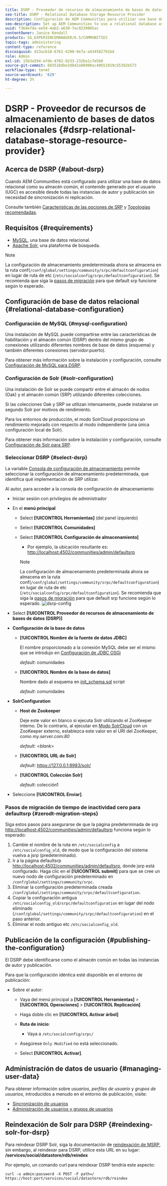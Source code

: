 ```yaml
---
title: DSRP - Proveedor de recursos de almacenamiento de bases de datos relacionales
seo-title: DSRP - Relational Database Storage Resource Provider
description: Configuración de AEM Communities para utilizar una base de datos relacional como su tienda común
seo-description: Set up AEM Communities to use a relational database as its common store
uuid: f364e7da-ee54-4ab2-a630-7ec9239005ac
contentOwner: Janice Kendall
products: SG_EXPERIENCEMANAGER/6.5/COMMUNITIES
topic-tags: administering
content-type: reference
discoiquuid: d23acb18-6761-4290-9e7a-a434582791bd
role: Admin
exl-id: 15b3a594-efde-4702-9233-232ba1c7e5b0
source-git-commit: 603518dbe3d842a08900ac40651919c55392b573
workflow-type: tm+mt
source-wordcount: '629'
ht-degree: 3%

---
```


# DSRP - Proveedor de recursos de almacenamiento de bases de datos relacionales {#dsrp-relational-database-storage-resource-provider}

## Acerca de DSRP {#about-dsrp}

Cuando AEM Communities está configurado para utilizar una base de datos relacional como su almacén común, el contenido generado por el usuario (UGC) es accesible desde todas las instancias de autor y publicación sin necesidad de sincronización ni replicación.

Consulte también [Características de las opciones de SRP](working-with-srp.md#characteristics-of-srp-options) y [Topologías recomendadas](topologies.md).

## Requisitos  {#requirements}

* [MySQL](#mysql-configuration), una base de datos relacional.
* [Apache Solr](#solr-configuration), una plataforma de búsqueda.

>[!NOTE]
>
>La configuración de almacenamiento predeterminada ahora se almacena en la ruta conf(`/conf/global/settings/community/srpc/defaultconfiguration`) en lugar de ruta de etc (`/etc/socialconfig/srpc/defaultconfiguration`). Se recomienda que siga la [pasos de migración](#zerodt-migration-steps) para que default srp funcione según lo esperado.

## Configuración de base de datos relacional {#relational-database-configuration}

### Configuración de MySQL {#mysql-configuration}

Una instalación de MySQL puede compartirse entre las características de habilitación y el almacén común (DSRP) dentro del mismo grupo de conexiones utilizando diferentes nombres de base de datos (esquema) y también diferentes conexiones (servidor:puerto).

Para obtener más información sobre la instalación y configuración, consulte [Configuración de MySQL para DSRP](dsrp-mysql.md).

### Configuración de Solr {#solr-configuration}

Una instalación de Solr se puede compartir entre el almacén de nodos (Oak) y el almacén común (SRP) utilizando diferentes colecciones.

Si las colecciones Oak y SRP se utilizan intensamente, puede instalarse un segundo Solr por motivos de rendimiento.

Para los entornos de producción, el modo SolrCloud proporciona un rendimiento mejorado con respecto al modo independiente (una única configuración local de Solr).

Para obtener más información sobre la instalación y configuración, consulte [Configuración de Solr para SRP](solr.md).

### Seleccionar DSRP {#select-dsrp}

La variable [Consola de configuración de almacenamiento](srp-config.md) permite seleccionar la configuración de almacenamiento predeterminada, que identifica qué implementación de SRP utilizar.

Al autor, para acceder a la consola de configuración de almacenamiento

* Iniciar sesión con privilegios de administrador
* En el **menú principal**

   * Select **[!UICONTROL Herramientas]** (del panel izquierdo)
   * Select **[!UICONTROL Comunidades]**
   * Select **[!UICONTROL Configuración de almacenamiento]**

      * Por ejemplo, la ubicación resultante es: [http://localhost:4502/communities/admin/defaultsrp](http://localhost:4502/communities/admin/defaultsrp)
      >[!NOTE]
      >
      >La configuración de almacenamiento predeterminada ahora se almacena en la ruta conf(`/conf/global/settings/community/srpc/defaultconfiguration`) en lugar de ruta de etc (`/etc/socialconfig/srpc/defaultconfiguration`). Se recomienda que siga la [pasos de migración](#zerodt-migration-steps) para que default srp funcione según lo esperado.
   ![dsrp-config](assets/dsrp-config.png)

* Select **[!UICONTROL Proveedor de recursos de almacenamiento de bases de datos (DSRP)]**
* **Configuración de la base de datos**

   * **[!UICONTROL Nombre de la fuente de datos JDBC]**

      El nombre proporcionado a la conexión MySQL debe ser el mismo que se introdujo en [Configuración de JDBC OSGi](dsrp-mysql.md#configurejdbcconnections)

      *default*: comunidades

   * **[!UICONTROL Nombre de la base de datos]**

      Nombre dado al esquema en [init_schema.sql](dsrp-mysql.md#obtain-the-sql-script) script

      *default*: comunidades

* **SolrConfiguration**

   * **[](https://cwiki.apache.org/confluence/display/solr/Using+ZooKeeper+to+Manage+Configuration+Files)Host de Zookeeper**

      Deje este valor en blanco si ejecuta Solr utilizando el ZooKeeper interno. De lo contrario, al ejecutar en [Modo SolrCloud](solr.md#solrcloud-mode) con un ZooKeeper externo, establezca este valor en el URI del ZooKeeper, como *my.server.com:80*

      *default*: *&lt;blank>*

   * **[!UICONTROL URL de Solr]**

      *default*: https://127.0.0.1:8983/solr/

   * **[!UICONTROL Colección Solr]**

      *default*: colección1

* Seleccione **[!UICONTROL Enviar]**.

### Pasos de migración de tiempo de inactividad cero para defaultsrp {#zerodt-migration-steps}

Siga estos pasos para asegurarse de que la página predeterminada de srp [http://localhost:4502/communities/admin/defaultsrp](http://localhost:4502/communities/admin/defaultsrp) funciona según lo esperado:

1. Cambie el nombre de la ruta en `/etc/socialconfig` a `/etc/socialconfig_old`, de modo que la configuración del sistema vuelva a jsrp (predeterminado).
1. Ir a la página defaultsrp [http://localhost:4502/communities/admin/defaultsrp](http://localhost:4502/communities/admin/defaultsrp), donde jsrp está configurado. Haga clic en el **[!UICONTROL submit]** para que se cree un nuevo nodo de configuración predeterminado en `/conf/global/settings/community/srpc`.
1. Eliminar la configuración predeterminada creada `/conf/global/settings/community/srpc/defaultconfiguration`.
1. Copiar la configuración antigua `/etc/socialconfig_old/srpc/defaultconfiguration` en lugar del nodo eliminado (`/conf/global/settings/community/srpc/defaultconfiguration`) en el paso anterior.
1. Eliminar el nodo antiguo etc `/etc/socialconfig_old`.

## Publicación de la configuración {#publishing-the-configuration}

El DSRP debe identificarse como el almacén común en todas las instancias de autor y publicación.

Para que la configuración idéntica esté disponible en el entorno de publicación:

* Sobre el autor:

   * Vaya del menú principal a **[!UICONTROL Herramientas]** > **[!UICONTROL Operaciones]** > **[!UICONTROL Replicación]**
   * Haga doble clic en **[!UICONTROL Activar árbol]**
   * **Ruta de inicio**:

      * Vaya a `/etc/socialconfig/srpc/`
   * Asegúrese `Only Modified` no está seleccionado.
   * Select **[!UICONTROL Activar]**.


## Administración de datos de usuario {#managing-user-data}

Para obtener información sobre *usuarios*, *perfiles de usuario* y *grupos de usuarios*, introducidos a menudo en el entorno de publicación, visite:

* [Sincronización de usuarios](sync.md)
* [Administración de usuarios y grupos de usuarios](users.md)

## Reindexación de Solr para DSRP {#reindexing-solr-for-dsrp}

Para reindexar DSRP Solr, siga la documentación de [reindexación de MSRP](msrp.md#msrp-reindex-tool), sin embargo, al reindexar para DSRP, utilice esta URL en su lugar: **/services/social/datastore/rdb/reindex**

Por ejemplo, un comando curl para reindexar DSRP tendría este aspecto:

```shell
curl -u admin:password -X POST -F path=/ https://host:port/services/social/datastore/rdb/reindex
```
